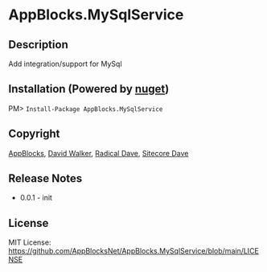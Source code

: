 # AppBlocks.MySqlService
## Description
Add integration/support for MySql

## Installation (Powered by [nuget](https://nuget.org/packages/AppBlocks.MySqlService))
PM> ```Install-Package AppBlocks.MySqlService```

## Copyright
[AppBlocks](https://appblocks.net), [David Walker](https://radicaldave.com), [Radical Dave](https://github.com/radical-dave), [Sitecore Dave](https://github.com/sitecoredave)

## Release Notes
- 0.0.1 - init

## License
MIT License: https://github.com/AppBlocksNet/AppBlocks.MySqlService/blob/main/LICENSE
